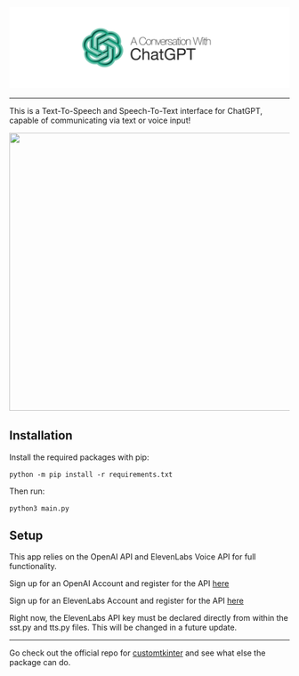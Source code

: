 <p align="center">
  <picture>
    <source media="(prefers-color-scheme: dark)" srcset="./assets/documentation/App_icon_dark.png">
    <img src="./assets/documentation/App_icon_light.png">
  </picture>
</p>

---
This is a Text-To-Speech and Speech-To-Text interface for ChatGPT, capable of communicating via text or voice input!

<p align="center">
  <picture> 
    <img src="./assets/documentation/app.png" width="1400", height="500">
  </picture>
</p>

## Installation
Install the required packages with pip:
```
python -m pip install -r requirements.txt
```
Then run:
```
python3 main.py
```

## Setup
This app relies on the OpenAI API and ElevenLabs Voice API for full functionality.

Sign up for an OpenAI Account and register for the API [here](https://openai.com/blog/openai-api)

Sign up for an ElevenLabs Account and register for the API [here](https://beta.elevenlabs.io/sign-up)

Right now, the ElevenLabs API key must be declared directly from within the sst.py and tts.py files. This will be changed in a future update.

---
Go check out the official repo for [customtkinter](https://github.com/TomSchimansky/CustomTkinter#readme) and see what else the package can do.

